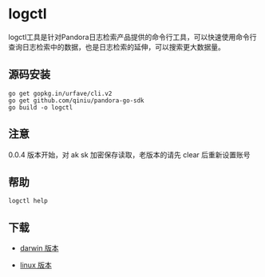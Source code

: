 # logctl

logctl工具是针对Pandora日志检索产品提供的命令行工具，可以快速使用命令行查询日志检索中的数据，也是日志检索的延伸，可以搜索更大数据量。

## 源码安装

```
go get gopkg.in/urfave/cli.v2
go get github.com/qiniu/pandora-go-sdk
go build -o logctl
```

## 注意

0.0.4 版本开始，对 ak sk 加密保存读取，老版本的请先 clear 后重新设置账号


## 帮助

```
logctl help
```


## 下载

 * [darwin 版本](http://devtools.qiniu.com/darwin/log/logctl)

 * [linux 版本](http://devtools.qiniu.com/linux/log/logctl)
